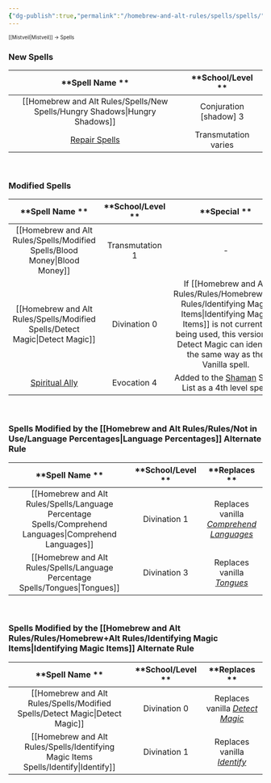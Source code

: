 ```yaml
---
{"dg-publish":true,"permalink":"/homebrew-and-alt-rules/spells/spells/"}
---
```


<sup><sup>[[Mistveil\|Mistveil]] → Spells</sup></sup> 
### New Spells

| **Spell Name ** |    **School/Level **    |
|:---------------:|:-----------------------:|
| [[Homebrew and Alt Rules/Spells/New Spells/Hungry Shadows\|Hungry Shadows]]  | Conjuration [shadow] 3  |
|  [Repair Spells](https://sites.google.com/site/eberronpathfinder/conversion-info/magic/spells/P-R/repair-damage)  |   Transmutation varies  |

<br>

### Modified Spells

| **Spell Name ** | **School/Level ** |                                                               **Special **                                                              |
|:---------------:|:-----------------:|:---------------------------------------------------------------------------------------------------------------------------------------:|
|   [[Homebrew and Alt Rules/Spells/Modified Spells/Blood Money\|Blood Money]]   |  Transmutation 1  |                                                                    -                                                                    |
|  [[Homebrew and Alt Rules/Spells/Modified Spells/Detect Magic\|Detect Magic]]   |   Divination 0    | If [[Homebrew and Alt Rules/Rules/Homebrew+Alt Rules/Identifying Magic Items\|Identifying Magic Items]] is not currently being used,  this version of Detect Magic can identify the same way as the Vanilla spell.   |
| [Spiritual Ally](https://www.d20pfsrd.com/magic/all-spells/s/spiritual-ally)  |    Evocation 4    |                                          Added to the [Shaman](https://www.d20pfsrd.com/classes/hybrid-classes/shaman) Spell List as a 4th level spell.                                           |

<br>

### Spells Modified by the [[Homebrew and Alt Rules/Rules/Not in Use/Language Percentages\|Language Percentages]] Alternate Rule

|    **Spell Name **    | **School/Level ** |              **Replaces **             |
|:---------------------:|:-----------------:|:--------------------------------------:|
| [[Homebrew and Alt Rules/Spells/Language Percentage Spells/Comprehend Languages\|Comprehend Languages]]  |   Divination 1    | Replaces vanilla *[Comprehend Languages](https://www.d20pfsrd.com/magic/all-spells/c/comprehend-languages/)*  |
|        [[Homebrew and Alt Rules/Spells/Language Percentage Spells/Tongues\|Tongues]]        |   Divination 3    |        Replaces vanilla *[Tongues](https://www.d20pfsrd.com/magic/all-spells/t/tongues/)*        |

<br>

### Spells Modified by the [[Homebrew and Alt Rules/Rules/Homebrew+Alt Rules/Identifying Magic Items\|Identifying Magic Items]] Alternate Rule

| **Spell Name ** | **School/Level ** |          **Replaces **         |
|:---------------:|:-----------------:|:------------------------------:|
|  [[Homebrew and Alt Rules/Spells/Modified Spells/Detect Magic\|Detect Magic]]   |   Divination 0    | Replaces vanilla *[Detect Magic](https://www.d20pfsrd.com/magic/all-spells/d/detect-magic/)*  |
|    [[Homebrew and Alt Rules/Spells/Identifying Magic Items Spells/Identify\|Identify]]     |   Divination 1    |    Replaces vanilla *[Identify](https://www.d20pfsrd.com/magic/all-spells/i/identify/)*   |
